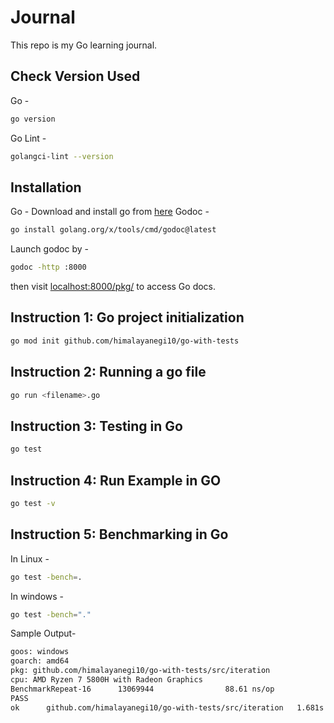 # Journal
This repo is my Go learning journal.

## Check Version Used
Go - 
```bash
go version
```

Go Lint -
```bash
golangci-lint --version
```

## Installation
Go - Download and install go from [here](https://go.dev/doc/install)
Godoc - 
```bash
go install golang.org/x/tools/cmd/godoc@latest
```
Launch godoc by -
```bash
godoc -http :8000
```
then visit [localhost:8000/pkg/](http://localhost:8000/pkg/) to access Go docs.

## Instruction 1: Go project initialization

```bash
go mod init github.com/himalayanegi10/go-with-tests
```


## Instruction 2: Running a go file

```bash
go run <filename>.go
```

## Instruction 3: Testing in Go
```bash
go test
```

## Instruction 4: Run Example in GO

```bash
go test -v
```

## Instruction 5: Benchmarking in Go

In Linux -
```bash
go test -bench=.
```

In windows -
```bash
go test -bench="."
```

Sample Output-
```bash
goos: windows
goarch: amd64
pkg: github.com/himalayanegi10/go-with-tests/src/iteration
cpu: AMD Ryzen 7 5800H with Radeon Graphics
BenchmarkRepeat-16      13069944                88.61 ns/op
PASS
ok      github.com/himalayanegi10/go-with-tests/src/iteration   1.681s
```
